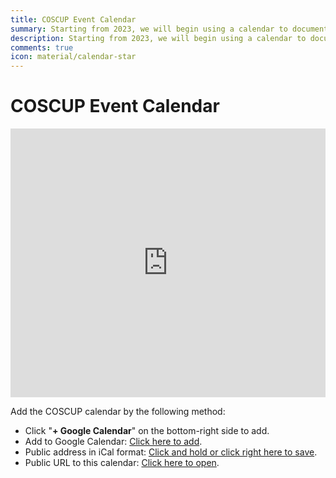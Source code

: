 ```yaml
---
title: COSCUP Event Calendar
summary: Starting from 2023, we will begin using a calendar to document COSCUP event schedules.
description: Starting from 2023, we will begin using a calendar to document COSCUP event schedules.
comments: true
icon: material/calendar-star
---
```


# COSCUP Event Calendar

<iframe src="https://calendar.google.com/calendar/embed?height=430&wkst=2&ctz=Asia%2FTaipei&bgcolor=%23ffffff&mode=AGENDA&src=Y19hMzc2ZWM4YmViNmVmMGFiM2FjYjVmZTMyMTM4ODBkZmNiYmE1MGNlODkxMDc1MzJhYWNiZmRkYTcxYzZlMjk0QGdyb3VwLmNhbGVuZGFyLmdvb2dsZS5jb20&color=%2333B679" style="border-width:0" width="100%" height="430" frameborder="0" scrolling="no"></iframe>

Add the COSCUP calendar by the following method:

- Click "**+ Google Calendar**" on the bottom-right side to add.
- Add to Google Calendar: [Click here to add](https://calendar.google.com/calendar/u/0?cid=Y19hMzc2ZWM4YmViNmVmMGFiM2FjYjVmZTMyMTM4ODBkZmNiYmE1MGNlODkxMDc1MzJhYWNiZmRkYTcxYzZlMjk0QGdyb3VwLmNhbGVuZGFyLmdvb2dsZS5jb20).
- Public address in iCal format: [Click and hold or click right here to save](https://calendar.google.com/calendar/ical/c_a376ec8beb6ef0ab3acb5fe3213880dfcbba50ce89107532aacbfdda71c6e294%40group.calendar.google.com/public/basic.ics).
- Public URL to this calendar: [Click here to open](https://calendar.google.com/calendar/embed?height=430&wkst=2&ctz=Asia%2FTaipei&bgcolor=%23ffffff&mode=MONTH&src=Y19hMzc2ZWM4YmViNmVmMGFiM2FjYjVmZTMyMTM4ODBkZmNiYmE1MGNlODkxMDc1MzJhYWNiZmRkYTcxYzZlMjk0QGdyb3VwLmNhbGVuZGFyLmdvb2dsZS5jb20&color=%2333B679).
